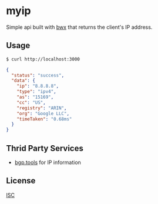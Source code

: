 # myip

Simple api built with [bwx](https://github.com/bahirul/bwx) that returns the client's IP address.

## Usage

```bash
$ curl http://localhost:3000
```

```json
{
  "status": "success",
  "data": {
    "ip": "8.8.8.8",
    "type": "ipv4",
    "as": "15169",
    "cc": "US",
    "registry": "ARIN",
    "org": "Google LLC",
    "timeTaken": "0.68ms"
  }
}
```

## Thrid Party Services

- [bgp.tools](https://bgp.tools) for IP information

## License

[ISC](LICENSE)

